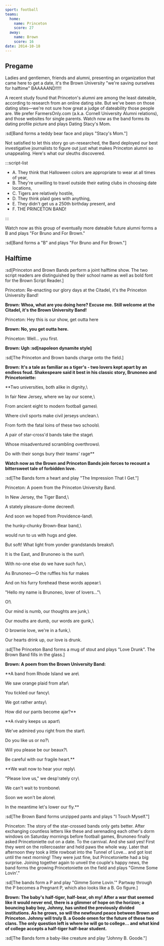 ```yaml
---
sport: football
teams:
  home:
    name: Princeton
    score: 27
  away:
    name: Brown
    score: 16
date: 2014-10-18
---
```


## Pregame

Ladies and gentlemen, friends and alumni, presenting an organization that came here to get a date, it's the Brown University "we're saving ourselves for halftime" BAAAAAND!!!!!

A recent study found that Princeton's alumni are among the least dateable, according to research from an online dating site. But we've been on those dating sites—we're not sure how great a judge of dateability those people are. We prefer FarmersOnly.com (a.k.a. Cornell University Alumni relations), and those websites for single parents. Watch now as the band forms its dating profile picture and plays Dating Stacy's Mom.

:sd[Band forms a teddy bear face and plays "Stacy's Mom."]

Not satisfied to let this story go un-researched, the Band deployed our best investigative journalists to figure out just what makes Princeton alumni so unappealing. Here's what our sleuths discovered.

:::script-list

- A. They think that Halloween colors are appropriate to wear at all times of year,
- B. They're unwilling to travel outside their eating clubs in choosing date locations,
- C. Tigers are relatively hostile,
- D. They think plaid goes with anything,
- E. They didn't get us a 250th birthday present, and
- F. THE PRINCETON BAND!

:::

Watch now as this group of eventually more dateable future alumni forms a B and plays "For Bruno and For Brown."

:sd[Band forms a "B" and plays "For Bruno and For Brown."]

## Halftime

:sd[Princeton and Brown Bands perform a joint halftime show. The two script readers are distinguished by their school name as well as bold font for the Brown Script Reader.]

Princeton: Re-enacting our glory days at the Citadel, it's the Princeton University Band!

**Brown: Whoa, what are you doing here? Excuse me. Still welcome at the Citadel, it's the Brown University Band!**

Princeton: Hey this is our show, get outta here

**Brown: No, you get outta here.**

Princeton: Well... you first.

**Brown: Ugh :sd[napoleon dynamite style]**

:sd[The Princeton and Brown bands charge onto the field.]

**Brown: It's a tale as familiar as a tiger's - two lovers kept apart by an endless feud. Shakespeare said it best in his classic story, Brunoneo and Princetoniette:**

\*\*Two universities, both alike in dignity,\

In fair New Jersey, where we lay our scene,\

From ancient eight to modern football games\

Where civil sports make civil jerseys unclean.\

From forth the fatal loins of these two schools\

A pair of star-cross'd bands take the stage\

Whose misadventured scrambling overthrows\

Do with their songs bury their teams' rage\*\*

**Watch now as the Brown and Princeton Bands join forces to recount a bittersweet tale of forbidden love.**

:sd[The Bands form a heart and play "The Impression That I Get."]

Princeton: A poem from the Princeton University Band.

In New Jersey, the Tiger Band,\

A stately pleasure-dome decreed\

And soon we hoped from Providence-land\

the hunky-chunky Brown-Bear band,\

would run to us with hugs and glee.

But soft! What light from yonder grandstands breaks!\

It is the East, and Brunoneo is the sun!\

With no-one else do we have such fun,\

As Brunoneo—O the ruffles his fur makes

And on his furry forehead these words appear:\

"Hello my name is Brunoneo, lover of lovers..."\

O!\

Our mind is numb, our thoughts are junk,\

Our mouths are dumb, our words are gunk,\

O brownie love, we're in a funk,\

Our hearts drink up, our love is drunk.

:sd[The Princeton Band forms a mug of stout and plays "Love Drunk". The Brown Band fills in the glass.]

**Brown: A poem from the Brown University Band:**

\*\*A band from Rhode Island we are\

We saw orange plaid from afar\

You tickled our fancy\

We got rather antsy\

How did our pants become ajar?\*\*

\*\*A rivalry keeps us apart\

We've admired you right from the start\

Do you like us or no?\

Will you please be our beaux?\

Be careful with our fragile heart.\*\*

\*\*We wait now to hear your reply\

"Please love us," we desp'rately cry\

We can't wait to trombone\

Soon we won't be alone\

In the meantime let's lower our fly.\*\*

:sd[The Brown Band forms unzipped pants and plays "I Touch Myself."]

Princeton: The story of the star-crossed bands only gets better. After exchanging countless letters like these and serenading each other's dorm windows on Saturday mornings before football games, Brunoneo finally asked Princetoniette out on a date. To the carnival. And she said yes! First they went on the rollercoaster and held paws the whole way. Later that afternoon they took a little rowboat into the Tunnel of Love... and got lost until the next morning! They were just fine, but Princetoniette had a big surprise. Joining together again to unveil the couple's happy news, the band forms the growing Princetoniette on the field and plays "Gimme Some Lovin'."

:sd[The bands form a P and play "Gimme Some Lovin.'" Partway through the P becomes a Pregnant P, which also looks like a B. Go figure.]

**Brown: The baby's half-tiger, half-bear, oh my! After a war that seemed like it would never end, there is a glimmer of hope on the horizon; a bouncing baby boy, Johnny, has united the previously divided institutions. As he grows, so will the newfound peace between Brown and Princeton. Johnny will truly B. a Goode omen for the future of these two clans. The only question left is where he will go to college... and what kind of college accepts a half-tiger half-bear student.**

:sd[The Bands form a baby-like creature and play "Johnny B. Goode."]
